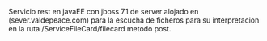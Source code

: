 Servicio rest en javaEE con jboss 7.1 de server alojado en (sever.valdepeace.com) para la escucha de ficheros para su interpretacion en la ruta /ServiceFileCard/filecard metodo post.
